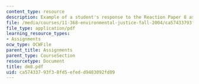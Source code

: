 ```yaml
---
content_type: resource
description: Example of a student's response to the Reaction Paper 8 assignment.
file: /media/courses/11-368-environmental-justice-fall-2004/ca57433793f38fd5efedd9483092fd09_dm8.pdf
file_type: application/pdf
learning_resource_types:
- Assignments
ocw_type: OCWFile
parent_title: Assignments
parent_type: CourseSection
resourcetype: Document
title: dm8.pdf
uid: ca574337-93f3-8fd5-efed-d9483092fd09
---
```

